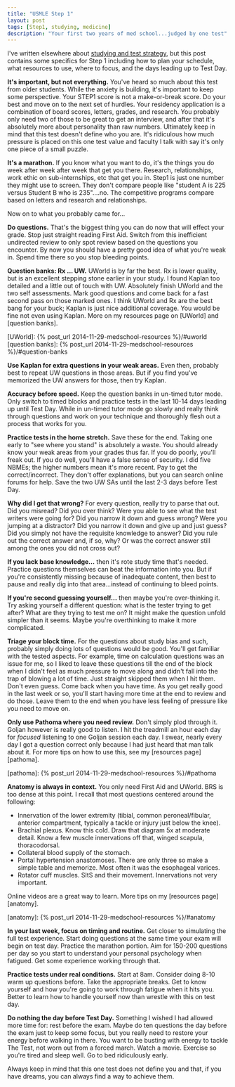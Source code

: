 ```yaml
---
title: "USMLE Step 1"
layout: post
tags: [Step1, studying, medicine]
description: "Your first two years of med school...judged by one test"
---
```


I've written elsewhere about [studying and test strategy](/tags/?q=studying),
but this post contains some specifics for Step 1 including how to plan your
schedule, what resources to use, where to focus, and the days leading up to
Test Day.


**It's important, but not everything.** You've heard so much about this test
from older students.  While the anxiety is building, it's important to keep
some perspective.  Your STEP1 score is not a make-or-break score.  Do your
best and move on to the next set of hurdles.  Your residency application is a
combination of board scores, letters, grades, and research.  You probably only
need two of those to be great to get an interview, and after that it's
absolutely more about personality than raw numbers.  Ultimately keep in mind
that this test doesn't define who you are. It's ridiculous how much pressure
is placed on this one test value and faculty I talk with say it's only one
piece of a small puzzle.

**It's a marathon.** If you know what you want to do, it's the things you do
week after week after week that get you there. Research, relationships, work
ethic on sub-internships, etc that get you in. Step1 is just one number they
might use to screen. They don't compare people like "student A is 225 versus
Student B who is 235"....no. The competitive programs compare based on letters
and research and relationships.


Now on to what you probably came for...

**Do questions.** That's the biggest thing you can do now that will effect
your grade. Stop just straight reading First Aid.  Switch from this
inefficient undirected review to only spot review based on the questions you
encounter. By now you should have a pretty good idea of what you're weak
in. Spend time there so you stop bleeding points.

**Question banks: Rx ... UW.** UWorld is by far the best.  Rx is lower
quality, but is an excellent stepping stone earlier in your study.  I found
Kaplan too detailed and a little out of touch with UW.  Absolutely finish
UWorld and the two self assessments. Mark good questions and come back for a
fast second pass on those marked ones.  I think UWorld and Rx are the best
bang for your buck; Kaplan is just nice additional coverage.  You would be
fine not even using Kaplan.  More on my resources page on [UWorld] and
[question banks].

 [UWorld]: {% post_url 2014-11-29-medschool-resources %}/#uworld
 [question banks]: {% post_url 2014-11-29-medschool-resources %}/#question-banks

**Use Kaplan for extra questions in your weak areas.** Even then, probably
best to repeat UW questions in those areas. But if you find you've memorized
the UW answers for those, then try Kaplan.

**Accuracy before speed.** Keep the question banks in un-timed tutor mode.
Only switch to timed blocks and practice tests in the last 10-14 days leading
up until Test Day.  While in un-timed tutor mode go slowly and really think
through questions and work on your technique and thoroughly flesh out a
process that works for you.

**Practice tests in the home stretch.** Save these for the end.  Taking one
early to "see where you stand" is absolutely a waste.  You should already know
your weak areas from your grades thus far.  If you do poorly, you'll freak
out.  If you do well, you'll have a false sense of security.  I did five
NBMEs; the higher numbers mean it's more recent.  Pay to get the
correct/incorrect.  They don't offer explanations, but you can search online
forums for help.  Save the two UW SAs until the last 2-3 days before Test Day.

**Why did I get that wrong?** For every question, really try to parse that
out. Did you misread?  Did you over think? Were you able to see what the test
writers were going for?  Did you narrow it down and guess wrong? Were you
jumping at a distractor? Did you narrow it down and give up and just guess?
Did you simply not have the requisite knowledge to answer? Did you rule out
the correct answer and, if so, why? Or was the correct answer still among the
ones you did not cross out?

**If you lack base knowledge...** then it's rote study time that's
needed. Practice questions themselves can beat the information into you. But
if you're consistently missing because of inadequate content, then best to
pause and really dig into that area...instead of continuing to bleed points.

**If you're second guessing yourself...** then maybe you're over-thinking
it. Try asking yourself a different question: what is the tester trying to get
after? What are they trying to test me on? It might make the question unfold
simpler than it seems. Maybe you're overthinking to make it more complicated.


**Triage your block time.** For the questions about study bias and such,
probably simply doing lots of questions would be good. You'll get familiar
with the tested aspects.  For example, time on calculation questions was an
issue for me, so I liked to leave these questions till the end of the block
when I didn't feel as much pressure to move along and didn't fall into the
trap of blowing a lot of time. Just straight skipped them when I hit
them. Don't even guess. Come back when you have time. As you get really good
in the last week or so, you'll start having more time at the end to review and
do those. Leave them to the end when you have less feeling of pressure like
you need to move on.


**Only use Pathoma where you need review.** Don't simply plod through
it. Goljan however is really good to listen. I hit the treadmill an hour each
day for *focused* listening to one Goljan session each day. I swear, nearly
every day I got a question correct only because I had just heard that man talk
about it.  For more tips on how to use this, see my [resources page][pathoma].

  [pathoma]: {% post_url 2014-11-29-medschool-resources %}/#pathoma


**Anatomy is always in context.** You only need First Aid and UWorld.  BRS is
too dense at this point. I recall that most questions centered around the
following:

- Innervation of the lower extremity (tibial, common peroneal/fibular,
  anterior compartment, typically a tackle or injury just below the knee).
- Brachial plexus. Know this cold. Draw that diagram 5x at moderate
  detail. Know a few muscle innervations off that, winged scapula,
  thoracodorsal.
- Collateral blood supply of the stomach.
- Portal hypertension anastomoses. There are only three so make a simple
  table and memorize. Most often it was the esophageal varices.
- Rotator cuff muscles. SItS and their movement. Innervations not very
  important.

Online videos are a great way to learn.  More tips on my
[resources page][anatomy].


[anatomy]: {% post_url 2014-11-29-medschool-resources %}/#anatomy

**In your last week, focus on timing and routine.** Get closer to simulating
the full test experience. Start doing questions at the same time your exam
will begin on test day. Practice the marathon portion. Aim for 150-200
questions per day so you start to understand your personal psychology when
fatigued. Get some experience working through that.

**Practice tests under real conditions.** Start at 8am. Consider doing 8-10
warm up questions before. Take the appropriate breaks. Get to know yourself
and how you're going to work through fatigue when it hits you. Better to learn
how to handle yourself now than wrestle with this on test day.


**Do nothing the day before Test Day.** Something I wished I had allowed more
time for: rest before the exam. Maybe do ten questions the day before the exam
just to keep some focus, but you really need to restore your energy before
walking in there.  You want to be busting with energy to tackle The Test, not
worn out from a forced march.  Watch a movie.  Exercise so you're tired and
sleep well.  Go to bed ridiculously early.


Always keep in mind that this one test does not define you and that, if you
have dreams, you can always find a way to achieve them.
